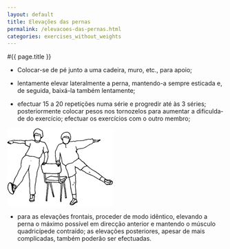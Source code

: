 ```yaml
---
layout: default
title: Elevações das pernas
permalink: /elevacoes-das-pernas.html
categories: exercises_without_weights
---
```


#{{ page.title }}

* Colocar-se de pé junto a uma cadeira, muro, etc., para apoio;

* lentamente elevar lateralmente a perna, mantendo-a sempre esticada e, de seguida, baixá-la também lentamente;

* efectuar 15 a 20 repetições numa série e progredir até às 3 séries; posteriormente colocar pesos nos tornozelos para aumentar a dificulda­de do exercício; efectuar os exercícios com o outro membro;

![Elevações das pernas](assets/elevacoes-das-pernas_clip_image002.gif)

* para as elevações frontais, proceder de modo idêntico, elevando a perna o máximo possível em direcção anterior e mantendo o músculo quadricípede contraído; as elevações posteriores, apesar de mais complicadas, também poderão ser efectuadas.
